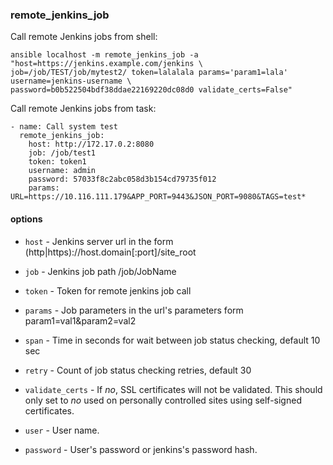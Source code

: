 ### remote_jenkins_job

Call remote Jenkins jobs from shell:

```
ansible localhost -m remote_jenkins_job -a "host=https://jenkins.example.com/jenkins \
job=/job/TEST/job/mytest2/ token=lalalala params='param1=lala' username=jenkins-username \
password=b0b522504bdf38ddae22169220dc08d0 validate_certs=False"
```

Call remote Jenkins jobs from task:

```
- name: Call system test
  remote_jenkins_job:
    host: http://172.17.0.2:8080
    job: /job/test1
    token: token1
    username: admin
    password: 57033f8c2abc058d3b154cd79735f012
    params: URL=https://10.116.111.179&APP_PORT=9443&JSON_PORT=9080&TAGS=test*
```

#### options

* `host` - Jenkins server url in the form (http|https)://host.domain[:port]/site_root

* `job` - Jenkins job path /job/JobName

* `token` - Token for remote jenkins job call

* `params` - Job parameters in the url's parameters form param1=val1&param2=val2

* `span` -  Time in seconds for wait between job status checking, default 10 sec

* `retry` - Count of job status checking retries, default 30

* `validate_certs` - If *no*, SSL certificates will not be validated. This should only set to *no* used on personally controlled sites using self-signed certificates.

* `user` - User name.

* `password` - User's password or jenkins's password hash.
